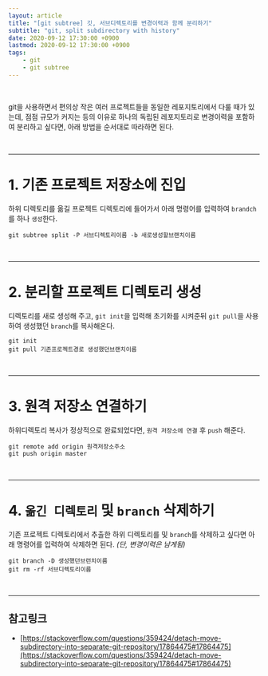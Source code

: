 ```yaml
---
layout: article
title: "[git subtree] 깃, 서브디렉토리를 변경이력과 함께 분리하기"
subtitle: "git, split subdirectory with history"
date: 2020-09-12 17:30:00 +0900
lastmod: 2020-09-12 17:30:00 +0900
tags: 
    - git
    - git subtree
---
```


<br>

git을 사용하면서 편의상 작은 여러 프로젝트들을 동일한 레포지토리에서 다룰 때가 있는데, 점점 규모가 커지는 등의 이유로 하나의 독립된 레포지토리로 변경이력을 포함하여 분리하고 싶다면, 아래 방법을 순서대로 따라하면 된다.

<br>

---

# 1. 기존 프로젝트 저장소에 진입

하위 디렉토리를 옮길 프로젝트 디렉토리에 들어가서 아래 명령어를 입력하여 `brandch`를 하나 `생성`한다.

```
git subtree split -P 서브디렉토리이름 -b 새로생성할브랜치이름
```

<br>

---

# 2. 분리할 프로젝트 디렉토리 생성

디렉토리를 새로 생성해 주고, `git init`을 입력해 초기화를 시켜준뒤 `git pull`을 사용하여 생성했던 `branch`를 복사해온다.

```
git init
git pull 기존프로젝트경로 생성했던브랜치이름
```

<br>

---

# 3. 원격 저장소 연결하기

하위디렉토리 복사가 정상적으로 완료되었다면, `원격 저장소에 연결` 후 `push` 해준다.

```
git remote add origin 원격저장소주소
git push origin master
```

<br>

---

# 4. `옮긴 디렉토리` 및 `branch` 삭제하기

기존 프로젝트 디렉토리에서 추출한 하위 디렉토리를 및 `branch`를 삭제하고 싶다면 아래 명령어를 입력하여 삭제하면 된다. *(단, 변경이력은 남게됨)*

```
git branch -D 생성했던브런치이름
git rm -rf 서브디렉토리이름
```

<br>

---

## 참고링크

- [https://stackoverflow.com/questions/359424/detach-move-subdirectory-into-separate-git-repository/17864475#17864475](https://stackoverflow.com/questions/359424/detach-move-subdirectory-into-separate-git-repository/17864475#17864475)

<br><br><br><br>